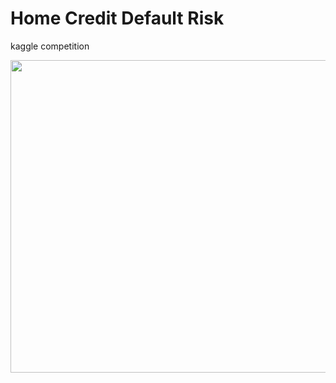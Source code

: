 # Home Credit Default Risk

kaggle competition


<img src="https://user-images.githubusercontent.com/67913569/127853093-b8797cbb-2508-420c-b37c-6940e0e7c61f.png"  width="600" height="500"/>

